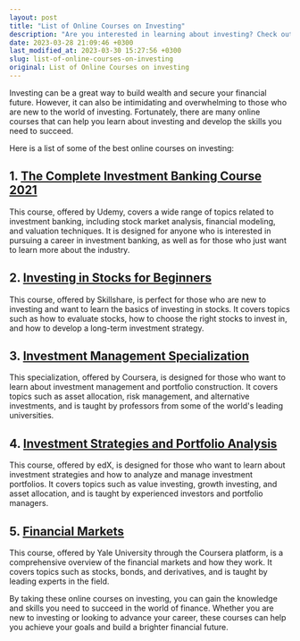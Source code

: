 ```yaml
---
layout: post
title: "List of Online Courses on Investing"
description: "Are you interested in learning about investing? Check out this list of online courses on investing that can help you expand your knowledge and skills."
date: 2023-03-28 21:09:46 +0300
last_modified_at: 2023-03-30 15:27:56 +0300
slug: list-of-online-courses-on-investing
original: List of Online Courses on investing
---
```

Investing can be a great way to build wealth and secure your financial future. However, it can also be intimidating and overwhelming to those who are new to the world of investing. Fortunately, there are many online courses that can help you learn about investing and develop the skills you need to succeed.

Here is a list of some of the best online courses on investing:

## 1. [The Complete Investment Banking Course 2021](/personal-finance/the-complete-investment-banking-course-2021-by-udemy.html)

This course, offered by Udemy, covers a wide range of topics related to investment banking, including stock market analysis, financial modeling, and valuation techniques. It is designed for anyone who is interested in pursuing a career in investment banking, as well as for those who just want to learn more about the industry.

## 2. [Investing in Stocks for Beginners](/personal-finance/investing-in-stocks-for-beginners-by-skillshare.html)

This course, offered by Skillshare, is perfect for those who are new to investing and want to learn the basics of investing in stocks. It covers topics such as how to evaluate stocks, how to choose the right stocks to invest in, and how to develop a long-term investment strategy.

## 3. [Investment Management Specialization](/personal-finance/investment-management-specialization-by-coursera.html)

This specialization, offered by Coursera, is designed for those who want to learn about investment management and portfolio construction. It covers topics such as asset allocation, risk management, and alternative investments, and is taught by professors from some of the world's leading universities.

## 4. [Investment Strategies and Portfolio Analysis](/personal-finance/investment-strategies-and-portfolio-analysis-by-edx.html)

This course, offered by edX, is designed for those who want to learn about investment strategies and how to analyze and manage investment portfolios. It covers topics such as value investing, growth investing, and asset allocation, and is taught by experienced investors and portfolio managers.

## 5. [Financial Markets](/personal-finance/financial-markets-course-by-yale-university-through-coursera.html)

This course, offered by Yale University through the Coursera platform, is a comprehensive overview of the financial markets and how they work. It covers topics such as stocks, bonds, and derivatives, and is taught by leading experts in the field.

By taking these online courses on investing, you can gain the knowledge and skills you need to succeed in the world of finance. Whether you are new to investing or looking to advance your career, these courses can help you achieve your goals and build a brighter financial future.